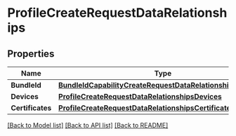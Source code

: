 # ProfileCreateRequestDataRelationships

## Properties

Name | Type | Description | Notes
------------ | ------------- | ------------- | -------------
**BundleId** | [**BundleIdCapabilityCreateRequestDataRelationshipsBundleId**](BundleIdCapabilityCreateRequest_data_relationships_bundleId.md) |  | 
**Devices** | [**ProfileCreateRequestDataRelationshipsDevices**](ProfileCreateRequest_data_relationships_devices.md) |  | [optional] 
**Certificates** | [**ProfileCreateRequestDataRelationshipsCertificates**](ProfileCreateRequest_data_relationships_certificates.md) |  | 

[[Back to Model list]](../README.md#documentation-for-models) [[Back to API list]](../README.md#documentation-for-api-endpoints) [[Back to README]](../README.md)


